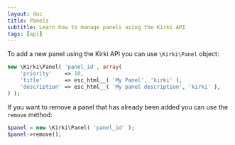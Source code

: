 ```yaml
---
layout: doc
title: Panels
subtitle: Learn how to manage panels using the Kirki API
tags: [api]
---
```


To add a new panel using the Kirki API you can use `\Kirki\Panel` object:

```php
new \Kirki\Panel( 'panel_id', array(
    'priority'    => 10,
    'title'       => esc_html__( 'My Panel', 'kirki' ),
    'description' => esc_html__( 'My panel description', 'kirki' ),
) );
```

If you want to remove a panel that has already been added you can use the `remove` method:

```php
$panel = new \Kirki\Panel( 'panel_id' );
$panel->remove();
```
